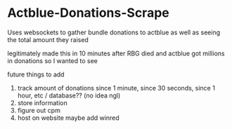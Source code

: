 # Actblue-Donations-Scrape
Uses websockets to gather bundle donations to actblue as well as seeing the total amount they raised

legitimately made this in 10 minutes after RBG died and actblue got millions in donations so I wanted to see

future things to add
1. track amount of donations since 1 minute, since 30 seconds, since 1 hour, etc / database?? (no idea ngl)
2. store information
3. figure out cpm
4. host on website
maybe add winred

